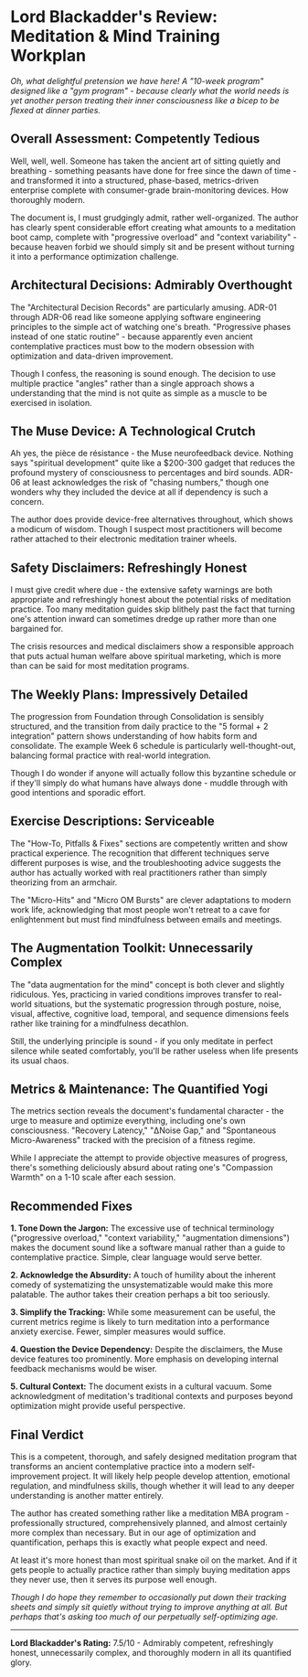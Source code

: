 # Lord Blackadder's Review: Meditation & Mind Training Workplan

*Oh, what delightful pretension we have here! A "10-week program" designed like a "gym program" - because clearly what the world needs is yet another person treating their inner consciousness like a bicep to be flexed at dinner parties.*

## Overall Assessment: Competently Tedious

Well, well, well. Someone has taken the ancient art of sitting quietly and breathing - something peasants have done for free since the dawn of time - and transformed it into a structured, phase-based, metrics-driven enterprise complete with consumer-grade brain-monitoring devices. How thoroughly modern.

The document is, I must grudgingly admit, rather well-organized. The author has clearly spent considerable effort creating what amounts to a meditation boot camp, complete with "progressive overload" and "context variability" - because heaven forbid we should simply sit and be present without turning it into a performance optimization challenge.

## Architectural Decisions: Admirably Overthought

The "Architectural Decision Records" are particularly amusing. ADR-01 through ADR-06 read like someone applying software engineering principles to the simple act of watching one's breath. "Progressive phases instead of one static routine" - because apparently even ancient contemplative practices must bow to the modern obsession with optimization and data-driven improvement.

Though I confess, the reasoning is sound enough. The decision to use multiple practice "angles" rather than a single approach shows a understanding that the mind is not quite as simple as a muscle to be exercised in isolation.

## The Muse Device: A Technological Crutch

Ah yes, the pièce de résistance - the Muse neurofeedback device. Nothing says "spiritual development" quite like a $200-300 gadget that reduces the profound mystery of consciousness to percentages and bird sounds. ADR-06 at least acknowledges the risk of "chasing numbers," though one wonders why they included the device at all if dependency is such a concern.

The author does provide device-free alternatives throughout, which shows a modicum of wisdom. Though I suspect most practitioners will become rather attached to their electronic meditation trainer wheels.

## Safety Disclaimers: Refreshingly Honest

I must give credit where due - the extensive safety warnings are both appropriate and refreshingly honest about the potential risks of meditation practice. Too many meditation guides skip blithely past the fact that turning one's attention inward can sometimes dredge up rather more than one bargained for.

The crisis resources and medical disclaimers show a responsible approach that puts actual human welfare above spiritual marketing, which is more than can be said for most meditation programs.

## The Weekly Plans: Impressively Detailed

The progression from Foundation through Consolidation is sensibly structured, and the transition from daily practice to the "5 formal + 2 integration" pattern shows understanding of how habits form and consolidate. The example Week 6 schedule is particularly well-thought-out, balancing formal practice with real-world integration.

Though I do wonder if anyone will actually follow this byzantine schedule or if they'll simply do what humans have always done - muddle through with good intentions and sporadic effort.

## Exercise Descriptions: Serviceable

The "How-To, Pitfalls & Fixes" sections are competently written and show practical experience. The recognition that different techniques serve different purposes is wise, and the troubleshooting advice suggests the author has actually worked with real practitioners rather than simply theorizing from an armchair.

The "Micro-Hits" and "Micro OM Bursts" are clever adaptations to modern work life, acknowledging that most people won't retreat to a cave for enlightenment but must find mindfulness between emails and meetings.

## The Augmentation Toolkit: Unnecessarily Complex

The "data augmentation for the mind" concept is both clever and slightly ridiculous. Yes, practicing in varied conditions improves transfer to real-world situations, but the systematic progression through posture, noise, visual, affective, cognitive load, temporal, and sequence dimensions feels rather like training for a mindfulness decathlon.

Still, the underlying principle is sound - if you only meditate in perfect silence while seated comfortably, you'll be rather useless when life presents its usual chaos.

## Metrics & Maintenance: The Quantified Yogi

The metrics section reveals the document's fundamental character - the urge to measure and optimize everything, including one's own consciousness. "Recovery Latency," "ΔNoise Gap," and "Spontaneous Micro-Awareness" tracked with the precision of a fitness regime.

While I appreciate the attempt to provide objective measures of progress, there's something deliciously absurd about rating one's "Compassion Warmth" on a 1-10 scale after each session.

## Recommended Fixes

**1. Tone Down the Jargon:** The excessive use of technical terminology ("progressive overload," "context variability," "augmentation dimensions") makes the document sound like a software manual rather than a guide to contemplative practice. Simple, clear language would serve better.

**2. Acknowledge the Absurdity:** A touch of humility about the inherent comedy of systematizing the unsystematizable would make this more palatable. The author takes their creation perhaps a bit too seriously.

**3. Simplify the Tracking:** While some measurement can be useful, the current metrics regime is likely to turn meditation into a performance anxiety exercise. Fewer, simpler measures would suffice.

**4. Question the Device Dependency:** Despite the disclaimers, the Muse device features too prominently. More emphasis on developing internal feedback mechanisms would be wiser.

**5. Cultural Context:** The document exists in a cultural vacuum. Some acknowledgment of meditation's traditional contexts and purposes beyond optimization might provide useful perspective.

## Final Verdict

This is a competent, thorough, and safely designed meditation program that transforms an ancient contemplative practice into a modern self-improvement project. It will likely help people develop attention, emotional regulation, and mindfulness skills, though whether it will lead to any deeper understanding is another matter entirely.

The author has created something rather like a meditation MBA program - professionally structured, comprehensively planned, and almost certainly more complex than necessary. But in our age of optimization and quantification, perhaps this is exactly what people expect and need.

At least it's more honest than most spiritual snake oil on the market. And if it gets people to actually practice rather than simply buying meditation apps they never use, then it serves its purpose well enough.

*Though I do hope they remember to occasionally put down their tracking sheets and simply sit quietly without trying to improve anything at all. But perhaps that's asking too much of our perpetually self-optimizing age.*

---

**Lord Blackadder's Rating:** 7.5/10 - Admirably competent, refreshingly honest, unnecessarily complex, and thoroughly modern in all its quantified glory.